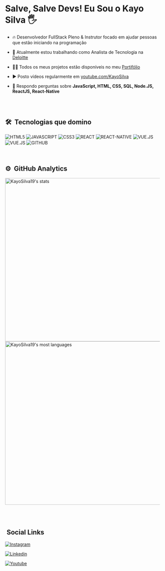 <h1 align="left">Salve, Salve Devs! Eu Sou o Kayo Silva 🖐</h1>


- 🔥 Desenvolvedor FullStack Pleno & Instrutor focado em ajudar pessoas que estão iniciando na programação

- 🔭 Atualmente estou trabalhando como Analista de Tecnologia na [Deloitte](https://www.linkedin.com/company/deloitte/)

- 👨‍💻 Todos os meus projetos estão disponíveis no meu [Portifólio](https://storied-cascaron-808411.netlify.app/)

- ▶️ Posto vídeos regularmente em [youtube.com/KayoSilva](https://www.youtube.com/channel/UCOBc2arqOXF_unilVsuVgvw)

- 💬 Respondo perguntas sobre **JavaScript, HTML, CSS, SQL, Node.JS, ReactJS, React-Native**


<br><br>

## 🛠 &nbsp;Tecnologias que domino
<div>
<img align="center" alt="HTML5" 
src="https://img.shields.io/badge/HTML5-E34F26?style=for-the-badge&logo=html5&logoColor=white">
<img align="center" alt="JAVASCRIPT" 
src="https://img.shields.io/badge/JavaScript-F7DF1E?style=for-the-badge&logo=javascript&logoColor=black">
<img align="center" alt="CSS3" 
src="https://img.shields.io/badge/CSS3-1572B6?style=for-the-badge&logo=css3&logoColor=white">
<img align="center" alt="REACT" 
src="https://img.shields.io/badge/React-20232A?style=for-the-badge&logo=react&logoColor=61DAFB">
<img align="center" alt="REACT-NATIVE" 
src="https://img.shields.io/badge/React_Native-20232A?style=for-the-badge&logo=react&logoColor=61DAFB">
<img align="center" alt="VUE.JS" 
src="https://img.shields.io/badge/Vue.js-35495E?style=for-the-badge&logo=vue.js&logoColor=4FC08D"> 
<img align="center" alt="VUE.JS" 
src="https://img.shields.io/badge/Node.js-43853D?style=for-the-badge&logo=node.js&logoColor=white">
<img align="center" alt="GITHUB"
src="https://img.shields.io/badge/GitHub-100000?style=for-the-badge&logo=github&logoColor=white"> 
<div>
<br><br>

## ⚙️ &nbsp;GitHub Analytics

<p align="left">
<img width="530em" src="https://github-readme-stats.vercel.app/api?username=KayoSilva19&show_icons=true&theme=tokyonight" alt="KayoSilva19's stats"/>

<img width="530em" src="https://github-readme-stats.vercel.app/api/top-langs/?username=joaolucasr&layout=compact&theme=tokyonight" alt="KayoSilva19's most languages"/>
</p>

<br><br>





## &nbsp;Social Links

[![Instagram](https://img.shields.io/badge/Instagram-E4405F?style=for-the-badge&logo=instagram&logoColor=white)](https://www.instagram.com/okayosilva/)  

[![Linkedin](https://img.shields.io/badge/LinkedIn-0077B5?style=for-the-badge&logo=linkedin&logoColor=white)](https://www.linkedin.com/in/kayohenriquesilva/) 
  
[![Youtube](https://img.shields.io/badge/YouTube-FF0000?style=for-the-badge&logo=youtube&logoColor=white)](https://www.youtube.com/channel/UCOBc2arqOXF_unilVsuVgvw)




   
      

